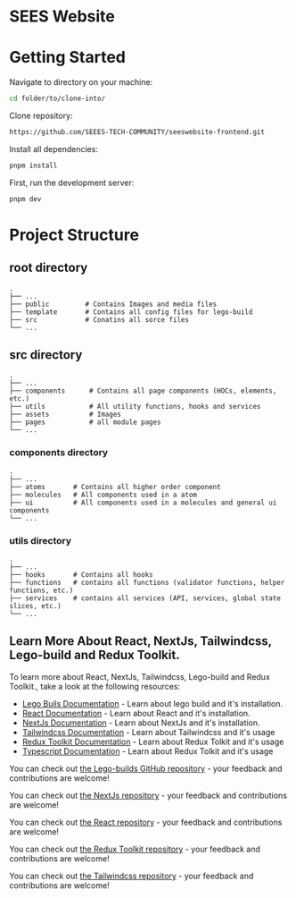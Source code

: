 # SEES Website

# Getting Started

Navigate to directory on your machine:

```bash
cd folder/to/clone-into/
```

Clone repository:

```bash
https://github.com/SEEES-TECH-COMMUNITY/seeswebsite-frontend.git
```

Install all dependencies:

```bash
pnpm install
```


First, run the development server:

```bash
pnpm dev
```

# Project Structure 

## root directory
    .
    ├── ...
    ├── public         # Contains Images and media files
    ├── template       # Contains all config files for lego-build 
    ├── src            # Conatins all sorce files
    └── ...

## src directory
    .
    ├── ...
    ├── components      # Contains all page components (HOCs, elements, etc.)
    ├── utils           # All utility functions, hooks and services
    ├── assets          # Images
    ├── pages           # all module pages 
    └── ...
    
### components directory
    .
    ├── ...
    ├── atoms       # Contains all higher order component
    ├── molecules   # All components used in a atom
    ├── ui          # All components used in a molecules and general ui components
    └── ...

### utils directory
    .
    ├── ...
    ├── hooks       # Contains all hooks
    ├── functions   # contains all functions (validator functions, helper functions, etc.)
    ├── services    # contains all services (API, services, global state slices, etc.)
    └── ...
    
## Learn More About React, NextJs, Tailwindcss, Lego-build and Redux Toolkit.

To learn more about React, NextJs, Tailwindcss, Lego-build and Redux Toolkit., take a look at the following resources:

- [Lego Buils Documentation](https://lego-build.github.io/) - Learn about lego build and it's installation.
- [React Documentation](https://beta.reactjs.org) - Learn about React and it's installation.
- [NextJs Documentation](https://nextjs.org/docs) - Learn about NextJs and it's installation.
- [Tailwindcss Documentation](https://tailwindcss.com/docs) - Learn about Tailwindcss and it's usage
- [Redux Toolkit Documentation](https://redux-toolkit.js.org/tutorials/quick-start) - Learn about Redux Tolkit and it's usage
- [Typescript Documentation](https://www.typescriptlang.org/docs/) - Learn about Redux Tolkit and it's usage

You can check out [the Lego-builds GitHub repository](https://github.com/lego-build/lego-build) - your feedback and contributions are welcome!

You can check out [the NextJs repository](https://github.com/vercel/next.js) - your feedback and contributions are welcome!

You can check out [the React repository](https://github.com/facebook/react) - your feedback and contributions are welcome!

You can check out [the Redux Toolkit repository](https://github.com/reduxjs/redux-toolkit) - your feedback and contributions are welcome!

You can check out [the Tailwindcss repository](https://github.com/tailwindlabs/tailwindcss) - your feedback and contributions are welcome!
